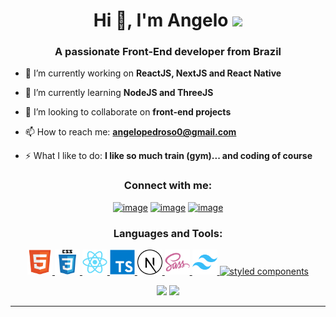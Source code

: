 <h1 align="center">Hi 👋, I'm Angelo <img height="40" src="https://64.media.tumblr.com/29645b958c2337d77e4bbb6127d6693e/db34c7ee291f8f08-25/s500x750/4c6dce9767ddf89ad5225135053b3bd98acfd3b1.gif"></h1>
<h3 align="center">A passionate Front-End developer from Brazil</h3>

- 🔭 I’m currently working on **ReactJS, NextJS and React Native**

- 🌱 I’m currently learning **NodeJS and ThreeJS**

- 👯 I’m looking to collaborate on **front-end projects**

- 📫 How to reach me: **angelopedroso0@gmail.com**

- ⚡ What I like to do: **I like so much train (gym)... and coding of course**

<h3 align="center">Connect with me:</h3>
<div align="center">

[![image](https://img.shields.io/badge/LinkedIn-0077B5?style=for-the-badge&logo=linkedin&logoColor=white)](https://www.linkedin.com/in/angelo-pedroso-640361229/)
[![image](https://img.shields.io/badge/Twitter-1DA1F2?style=for-the-badge&logo=twitter&logoColor=white)](https://twitter.com/chabetiico)
[![image](https://img.shields.io/badge/Gmail-D14836?style=for-the-badge&logo=gmail&logoColor=white)](mailto:angelopedroso0@gmail.com)
  
</div>

<h3 align="center">Languages and Tools:</h3>

<p align="center"> 
  <a href="https://www.w3.org/html/" target="_blank"> 
    <img src="https://raw.githubusercontent.com/devicons/devicon/master/icons/html5/html5-original.svg" alt="html5" width="40" height="40"/> 
  </a>
  <a href="https://www.w3schools.com/css/" target="_blank"> 
    <img src="https://raw.githubusercontent.com/devicons/devicon/master/icons/css3/css3-original-wordmark.svg" alt="css3" width="40" height="40"/> 
  </a> 
  <a href="https://react.dev" target="_blank"> 
    <img src="https://raw.githubusercontent.com/devicons/devicon/master/icons/react/react-original.svg" alt="reactjs" width="40" height="40"/> 
  </a>  
  <a href="https://www.typescriptlang.org" target="_blank"> 
    <img src="https://raw.githubusercontent.com/devicons/devicon/master/icons/typescript/typescript-original.svg" alt="typescript" width="40" height="40"/> 
  </a> 
  <a href="https://nextjs.org" target="_blank"> 
    <img src="https://raw.githubusercontent.com/devicons/devicon/master/icons/nextjs/nextjs-line.svg" alt="nextjs" width="40" height="40"/> 
  </a> 
  <a href="https://sass-lang.com" target="_blank"> 
    <img src="https://raw.githubusercontent.com/devicons/devicon/master/icons/sass/sass-original.svg" alt="sass" width="40" height="40"/> 
  </a>
  <a href="https://tailwindcss.com" target="_blank"> 
    <img src="https://raw.githubusercontent.com/devicons/devicon/master/icons/tailwindcss/tailwindcss-plain.svg" alt="sass" width="40" height="40"/> 
  </a>
  <a href="https://tailwindcss.com" target="_blank"> 
    <img src="https://raw.githubusercontent.com/styled-components/brand/master/styled-components.png" alt="styled components" width="40" height="40"/> 
  </a>
</p>

<p align= "center">
  <img height= "150" src="https://github-readme-stats.vercel.app/api?username=angelopedroso&theme=slateorange&show_icons=true&count_private=true" />
  <img height= "150" src="https://github-readme-stats.vercel.app/api/top-langs/?username=angelopedroso&theme=slateorange&layout=compact" />
</p>

------
